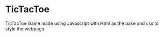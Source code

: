 # TicTacToe
TicTacToe Game made using Javascript with Html as the base and css to style the webpage
